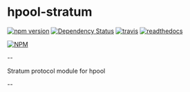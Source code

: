 ﻿# hpool-stratum

[![npm version](https://badge.fury.io/js/hpool-stratum.svg)](https://www.npmjs.org/package/hpool-stratum)
[![Dependency Status](https://david-dm.org/int6/hpool-stratum.svg?style=flat)](https://david-dm.org/int6/hpool-stratum)
[![travis](https://api.travis-ci.org/int6/hpool-stratum.svg)](https://travis-ci.org/CoiniumServ/CoiniumServ)
[![readthedocs](https://readthedocs.org/projects/hpool-stratum/badge/?version=latest)](http://hpool-stratum.readthedocs.org/en/latest/)

[![NPM](https://nodei.co/npm/hpool-stratum.svg?downloads=true&stars=true)](https://nodei.co/npm/hpool-stratum/)

--

Stratum protocol module for hpool

--
